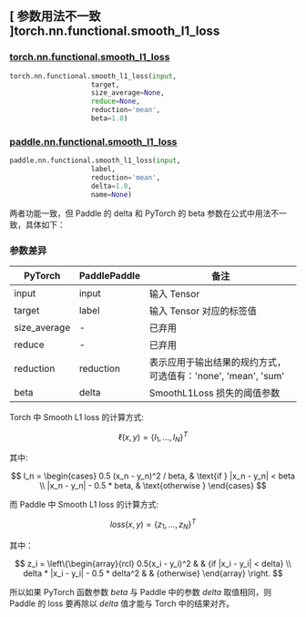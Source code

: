 ##  [ 参数用法不一致 ]torch.nn.functional.smooth_l1_loss

### [torch.nn.functional.smooth_l1_loss](https://pytorch.org/docs/stable/generated/torch.nn.functional.smooth_l1_loss.html)

```python
torch.nn.functional.smooth_l1_loss(input,
                    target,
                    size_average=None,
                    reduce=None,
                    reduction='mean',
                    beta=1.0)
```

### [paddle.nn.functional.smooth_l1_loss](https://www.paddlepaddle.org.cn/documentation/docs/zh/api/paddle/nn/functional/smooth_l1_loss_cn.html#smooth-l1-loss)

```python
paddle.nn.functional.smooth_l1_loss(input,
                    label,
                    reduction='mean',
                    delta=1.0,
                    name=None)
```

两者功能一致，但 Paddle 的 delta 和 PyTorch 的 beta 参数在公式中用法不一致，具体如下：

### 参数差异
| PyTorch       | PaddlePaddle | 备注                                                   |
| ------------- | ------------ | ------------------------------------------------------ |
| input          | input         | 输入 Tensor                                     |
| target          | label         | 输入 Tensor 对应的标签值                                  |
| size_average          | -         | 已弃用                                      |
| reduce          | -         | 已弃用                                     |
| reduction          | reduction         | 表示应用于输出结果的规约方式，可选值有：'none', 'mean', 'sum'                         |
| beta          | delta         | SmoothL1Loss 损失的阈值参数                       |

Torch 中 Smooth L1 loss 的计算方式:

$$
\ell(x, y) = \{l_1, ..., l_N\}^T
$$

其中:

$$
l_n = \begin{cases}
0.5 (x_n - y_n)^2 / beta, & \text{if } |x_n - y_n| < beta \\
|x_n - y_n| - 0.5 * beta, & \text{otherwise }
\end{cases}
$$

而 Paddle 中 Smooth L1 loss 的计算方式:

$$
        loss(x,y)  = \{z_1, ..., z_N\}^T
$$

其中：

$$
z_i = \left\{\begin{array}{rcl}
        0.5(x_i - y_i)^2 & & {if |x_i - y_i| < delta} \\
        delta * |x_i - y_i| - 0.5 * delta^2 & & {otherwise}
        \end{array} \right.
$$

所以如果 PyTorch 函数参数 $beta$ 与 Paddle 中的参数 $delta$ 取值相同，则 Paddle 的 loss 要再除以 $delta$ 值才能与 Torch 中的结果对齐。
